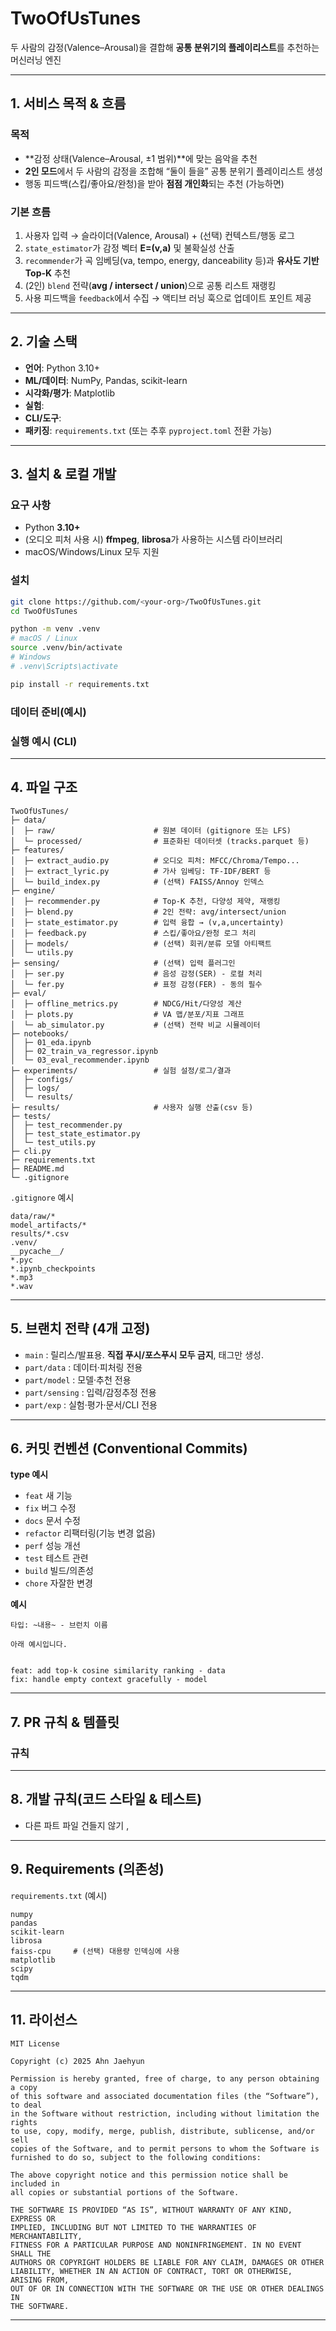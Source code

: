 # TwoOfUsTunes

두 사람의 감정(Valence–Arousal)을 결합해 **공통 분위기의 플레이리스트**를 추천하는 머신러닝 엔진

---

## 1. 서비스 목적 & 흐름

### 목적

* **감정 상태(Valence–Arousal, ±1 범위)**에 맞는 음악을 추천
* **2인 모드**에서 두 사람의 감정을 조합해 “둘이 들을” 공통 분위기 플레이리스트 생성
* 행동 피드백(스킵/좋아요/완청)을 받아 **점점 개인화**되는 추천 (가능하면)

### 기본 흐름

1. 사용자 입력 → 슬라이더(Valence, Arousal) + (선택) 컨텍스트/행동 로그
2. `state_estimator`가 감정 벡터 **E=(v,a)** 및 불확실성 산출
3. `recommender`가 곡 임베딩(va, tempo, energy, danceability 등)과 **유사도 기반 Top-K** 추천
4. (2인) `blend` 전략(**avg / intersect / union**)으로 공통 리스트 재랭킹
5. 사용 피드백을 `feedback`에서 수집 → 액티브 러닝 훅으로 업데이트 포인트 제공

---

## 2. 기술 스택

* **언어**: Python 3.10+
* **ML/데이터**: NumPy, Pandas, scikit-learn 
* **시각화/평가**: Matplotlib
* **실험**: 
* **CLI/도구**: 
* **패키징**: `requirements.txt` (또는 추후 `pyproject.toml` 전환 가능)

---

## 3. 설치 & 로컬 개발

### 요구 사항

* Python **3.10+**
* (오디오 피처 사용 시) **ffmpeg**, **librosa**가 사용하는 시스템 라이브러리
* macOS/Windows/Linux 모두 지원

### 설치

```bash
git clone https://github.com/<your-org>/TwoOfUsTunes.git
cd TwoOfUsTunes

python -m venv .venv
# macOS / Linux
source .venv/bin/activate
# Windows
# .venv\Scripts\activate

pip install -r requirements.txt
```

### 데이터 준비(예시)



### 실행 예시 (CLI)


---

## 4. 파일 구조

```text
TwoOfUsTunes/
├─ data/
│  ├─ raw/                      # 원본 데이터 (gitignore 또는 LFS)
│  └─ processed/                # 표준화된 데이터셋 (tracks.parquet 등)
├─ features/
│  ├─ extract_audio.py          # 오디오 피처: MFCC/Chroma/Tempo...
│  ├─ extract_lyric.py          # 가사 임베딩: TF-IDF/BERT 등
│  └─ build_index.py            # (선택) FAISS/Annoy 인덱스
├─ engine/
│  ├─ recommender.py            # Top-K 추천, 다양성 제약, 재랭킹
│  ├─ blend.py                  # 2인 전략: avg/intersect/union
│  ├─ state_estimator.py        # 입력 융합 → (v,a,uncertainty)
│  ├─ feedback.py               # 스킵/좋아요/완청 로그 처리
│  ├─ models/                   # (선택) 회귀/분류 모델 아티팩트
│  └─ utils.py
├─ sensing/                     # (선택) 입력 플러그인
│  ├─ ser.py                    # 음성 감정(SER) - 로컬 처리
│  └─ fer.py                    # 표정 감정(FER) - 동의 필수
├─ eval/
│  ├─ offline_metrics.py        # NDCG/Hit/다양성 계산
│  ├─ plots.py                  # VA 맵/분포/지표 그래프
│  └─ ab_simulator.py           # (선택) 전략 비교 시뮬레이터
├─ notebooks/
│  ├─ 01_eda.ipynb
│  ├─ 02_train_va_regressor.ipynb
│  └─ 03_eval_recommender.ipynb
├─ experiments/                 # 실험 설정/로그/결과
│  ├─ configs/
│  ├─ logs/
│  └─ results/
├─ results/                     # 사용자 실행 산출(csv 등)
├─ tests/
│  ├─ test_recommender.py
│  ├─ test_state_estimator.py
│  └─ test_utils.py
├─ cli.py
├─ requirements.txt
├─ README.md
└─ .gitignore
```

`.gitignore` 예시

```
data/raw/*
model_artifacts/*
results/*.csv
.venv/
__pycache__/
*.pyc
*.ipynb_checkpoints
*.mp3
*.wav
```

---

## 5. 브랜치 전략 (4개 고정)

* `main` : 릴리스/발표용. **직접 푸시/포스푸시 모두 금지**, 태그만 생성.
* `part/data` : 데이터·피처링 전용
* `part/model` : 모델·추천 전용
* `part/sensing` : 입력/감정추정 전용
* `part/exp` : 실험·평가·문서/CLI 전용


---

## 6. 커밋 컨벤션 (Conventional Commits)

**type 예시**

* `feat` 새 기능
* `fix` 버그 수정
* `docs` 문서 수정
* `refactor` 리팩터링(기능 변경 없음)
* `perf` 성능 개선
* `test` 테스트 관련
* `build` 빌드/의존성
* `chore` 자잘한 변경

**예시**

```
타입: ~내용~ - 브런치 이름

아래 예시입니다.


feat: add top-k cosine similarity ranking - data
fix: handle empty context gracefully - model

```

---

## 7. PR 규칙 & 템플릿

### 규칙

---

## 8. 개발 규칙(코드 스타일 & 테스트)

- 다른 파트 파일 건들지 않기 , 

---


## 9. Requirements (의존성)

`requirements.txt` (예시)

```
numpy
pandas
scikit-learn
librosa
faiss-cpu     # (선택) 대용량 인덱싱에 사용
matplotlib
scipy
tqdm
```

---

## 11. 라이선스

```
MIT License

Copyright (c) 2025 Ahn Jaehyun

Permission is hereby granted, free of charge, to any person obtaining a copy
of this software and associated documentation files (the “Software”), to deal
in the Software without restriction, including without limitation the rights
to use, copy, modify, merge, publish, distribute, sublicense, and/or sell
copies of the Software, and to permit persons to whom the Software is
furnished to do so, subject to the following conditions:

The above copyright notice and this permission notice shall be included in
all copies or substantial portions of the Software.

THE SOFTWARE IS PROVIDED “AS IS”, WITHOUT WARRANTY OF ANY KIND, EXPRESS OR
IMPLIED, INCLUDING BUT NOT LIMITED TO THE WARRANTIES OF MERCHANTABILITY,
FITNESS FOR A PARTICULAR PURPOSE AND NONINFRINGEMENT. IN NO EVENT SHALL THE
AUTHORS OR COPYRIGHT HOLDERS BE LIABLE FOR ANY CLAIM, DAMAGES OR OTHER
LIABILITY, WHETHER IN AN ACTION OF CONTRACT, TORT OR OTHERWISE, ARISING FROM,
OUT OF OR IN CONNECTION WITH THE SOFTWARE OR THE USE OR OTHER DEALINGS IN
THE SOFTWARE.
```

---


